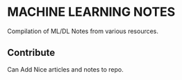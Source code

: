 # MACHINE LEARNING NOTES

Compilation of ML/DL Notes from various resources.

## Contribute
Can Add Nice articles and notes to repo.
